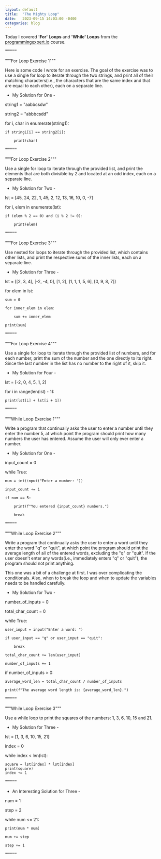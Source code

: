 ```yaml
---
layout: default
title:  "The Mighty Loop"
date:   2023-09-15 14:03:00 -0400
categories: blog
---
```

Today I covered __'For' Loops__  and __'While' Loops__ from the [programmingexpert.io][course-site] course.

""""""

"""For Loop Exercise 1"""

Here is some code I wrote for an exercise. The goal of the exercise was to use a single for loop to iterate through the two strings, and print all of their matching characters(i.e., the characters that are the same index and that are equal to each other), each on a separate line.

- My Solution for One -

string1 = "aabbcsdw"

string2 = "abbbcsdd"

for i, char in enumerate(string1):

    if string1[i] == string2[i]:

        print(char)

""""""

"""For Loop Exercise 2"""

Use a single for loop to iterate through the provided list, and print the elements that are both divisible by 2 and located at an odd index, each on a separate line.

- My Solution for Two -

lst = [45, 24, 22, 1, 45, 2, 12, 13, 16, 10, 0, -7]

for i, elem in enumerate(lst):

    if (elem % 2 == 0) and (i % 2 != 0):

        print(elem)

""""""

"""For Loop Exercise 3"""

Use nested for loops to iterate through the provided list, which contains other lists, and print the respective sums of the inner lists, each on a separate line.

- My Solution for Three -

lst = [[2, 3, 4], [-2, -4, 0], [1, 2], [1, 1, 1, 5, 6], [0, 9, 8, 7]]

for elem in lst:

    sum = 0

    for inner_elem in elem:

        sum += inner_elem

    print(sum)

""""""

"""For Loop Exercise 4"""

Use a single for loop to iterate through the provided list of numbers, and for each number, print the sum of the number and the one directly to its right. Since the last number in the list has no number to the right of it, skip it.

- My Solution for Four -

lst = [-2, 0, 4, 5, 1, 2]

for i in range(len(lst) - 1):

    print(lst[i] + lst[i + 1])

""""""

"""While Loop Exercise 1"""

Write a program that continually asks the user to enter a number until they enter the number 5, at which point the program should print how many numbers the user has entered. Assume the user will only ever enter a number.

- My Solution for One -

input_count = 0

while True:

    num = int(input("Enter a number: "))

    input_count += 1

    if num == 5:

        print(f"You entered {input_count} numbers.")

        break

""""""

"""While Loop Exercise 2"""

Write a program that continually asks the user to enter a word until they enter the word "q" or "quit", at which point the program should print the average length of all of the entered words, excluding the "q" or "quit". If the user doesn't enter any words(i.e., immediately enters "q" or "quit"), the program should not print anything. 

This one was a bit of a challenge at first. I was over complicating the conditionals. Also, when to break the loop and when to update the variables needs to be handled carefully.

- My Solution for Two -

number_of_inputs = 0

total_char_count = 0


while True:

    user_input = input("Enter a word: ")

    if user_input == "q" or user_input == "quit":

        break

    total_char_count += len(user_input)

    number_of_inputs += 1
    
if number_of_inputs > 0:

    average_word_len = total_char_count / number_of_inputs

    print(f"The average word length is: {average_word_len}.")

""""""

"""While Loop Exercise 3"""

Use a while loop to print the squares of the numbers: 1, 3, 6, 10, 15 and 21.

- My Solution for Three -

lst = [1, 3, 6, 10, 15, 21]

index = 0

while index < len(lst):

    square = lst[index] * lst[index]
    print(square)
    index += 1

""""""

- An Interesting Solution for Three -

num = 1

step = 2

while num <= 21:

    print(num * num)

    num += step

    step += 1

""""""

[course-site]: https://www.programmingexpert.io/index
